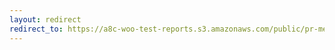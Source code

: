 ```yaml
---
layout: redirect
redirect_to: https://a8c-woo-test-reports.s3.amazonaws.com/public/pr-merge/40193/api/index.html
---
```

